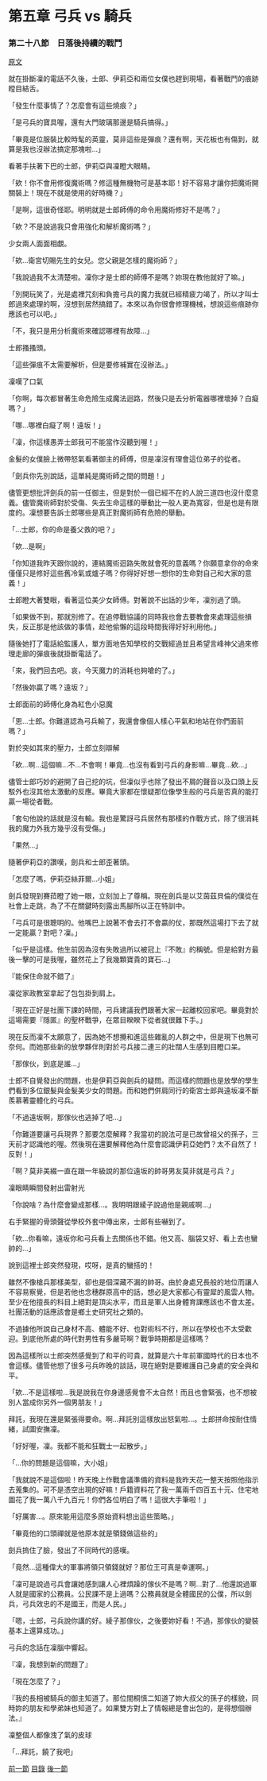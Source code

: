 第五章 弓兵 vs 騎兵
====

### 第二十八節　日落後持續的戰鬥

[原文](https://syosetu.org/novel/42788/34.html)

就在掛斷凜的電話不久後，士郎、伊莉亞和兩位女僕也趕到現場，看著戰鬥的痕跡瞠目結舌。

「發生什麼事情了？怎麼會有這些燒痕？」

「是弓兵的寶具喔，還有大門玻璃那邊是騎兵搞得。」

「畢竟是位服裝比較時髦的英靈，莫非這些是彈痕？還有啊，天花板也有傷到，就算是我也沒辦法搞定那塊啦...」

看著手扶著下巴的士郎，伊莉亞與凜瞪大眼睛。

「欸！你不會用修復魔術嗎？修這種無機物可是基本耶！好不容易才讓你把魔術開關裝上！現在不就是使用的好時機？」

「是啊，這很奇怪耶。明明就是士郎師傅的命令用魔術修好不是嗎？」

「欸？不是說過我只會用強化和解析魔術嗎？」

少女兩人面面相覷。

「欸...衛宮切賜先生的女兒。您父親是怎樣的魔術師？」

「我說過我不太清楚啦。凜你才是士郎的師傅不是嗎？妳現在教他就好了嘛。」

「別開玩笑了，光是處裡咒刻和負擔弓兵的魔力我就已經精疲力竭了，所以才叫士郎過來處理的啊，沒想到居然搞錯了。本來以為你很會修理機械，想說這些痕跡你應該也可以吧。」

「不，我只是用分析魔術來確認哪裡有故障...」

士郎搔搔頭。

「這些彈痕不太需要解析，但是要修補實在沒辦法。」

凜嘆了口氣

「你啊，每次都冒著生命危險生成魔法迴路，然後只是去分析電器哪裡壞掉？白癡嗎？」

「哪...哪裡白癡了啊！遠坂！」

「凜，你這樣愚弄士郎我可不能當作沒聽到喔！」

金髮的女僕臉上微帶怒氣看著御主的師傅，但是凜沒有理會這位弟子的從者。

「劍兵你先別說話，這單純是魔術師之間的問題！」

儘管更想批評劍兵的前一任御主，但是對於一個已經不在的人說三道四也沒什麼意義。儘管魔術師對於受傷、失去生命這樣的舉動比一般人更為寬容，但是也是有限度的。凜想要告訴士郎哪些是真正對魔術師有危險的舉動。

「...士郎，你的命是養父救的吧？」

「欸...是啊」

「你知道我昨天跟你說的，連結魔術迴路失敗就會死的意義嗎？你願意拿你的命來僅僅只是修好這些舊冷氣或爐子嗎？你得好好想一想你的生命對自己和大家的意義！」

士郎瞪大著雙眼，看著這位美少女師傅。對著說不出話的少年，凜別過了頭。

「如果做不到，那就別修了。在追停戰協議的同時我也會去要教會來處理這些損失，反正那是他該做的事情，趁他偷懶的這段時間我得好好利用他。」

隨後她打了電話給監護人，單方面地告知學校的交戰經過並且希望言峰神父過來修理走廊的彈痕後就掛斷電話了。

「來，我們回去吧。哀，今天魔力的消耗也夠嗆的了。」

「然後妳贏了嗎？遠坂？」

士郎面前的師傅化身為紅色小惡魔

「恩...士郎。你難道認為弓兵輸了，我還會像個人樣心平氣和地站在你們面前嗎？」

對於突如其來的壓力，士郎立刻辯解

「欸...啊...這個嘛...不...不會啊！畢竟...也沒有看到弓兵的身影嘛...畢竟...欸...」

儘管士郎巧妙的避開了自己挖的坑，但凜似乎也除了發出不屑的聲音以及口頭上反駁外也沒其他太激動的反應。畢竟大家都在懷疑那位像學生般的弓兵是否真的能打贏一場從者戰。

「套句他說的話就是沒有輸。我也是驚訝弓兵居然有那樣的作戰方式，除了很消耗我的魔力外我方幾乎沒有受傷。」

「果然...」

隨著伊莉亞的讚嘆，劍兵和士郎歪著頭。

「怎麼了嗎，伊莉亞絲菲爾...小姐」

劍兵發現到賽菈瞪了她一眼，立刻加上了尊稱。現在劍兵是以艾茵茲貝倫的僕從在社會上走跳，為了不在關鍵時刻露出馬腳所以正在特訓中。

「弓兵可是很聰明的。他嘴巴上說著不會去打不會贏的仗，那既然這場打下去了就一定能贏？對吧？凜。」

「似乎是這樣。他生前因為沒有失敗過所以被冠上『不敗』的稱號。但是給對方最後一擊的可是我喔，雖然花上了我幾顆寶貴的寶石...」

『能保住命就不錯了』

凜從家政教室拿起了包包掛到肩上。

「現在正好是社團下課的時間，弓兵建議我們跟著大家一起離校回家吧。畢竟對於這場需要『隱匿』的聖杯戰爭，在眾目睽睽下從者就很難下手。」

現在反而凜不太願意了，因為她不想攪和進這些雜亂的人群之中，但是現下也無可奈何。而她那些新的放學夥伴則對於弓兵接二連三的壯闊人生感到目瞪口呆。

「那傢伙，到底是誰...」

士郎不自覺發出的問題，也是伊莉亞與劍兵的疑問。而這樣的問題也是放學的學生們看到多位銀髮與金髮美少女的問題。而和她們併肩同行的衛宮士郎與遠坂凜不斷羨慕著靈體化的弓兵。

「不過遠坂啊，那傢伙也逃掉了吧...」

「你難道要讓弓兵現界？那要怎麼解釋？我當初的說法可是已故曾祖父的孫子，三天前才認識他的喔。然後現在還要解釋他為什麼會認識伊莉亞她們？太不自然了！反對！」

「啊？莫非美綴一直在跟一年級說的那位遠坂的帥哥男友莫非就是弓兵？」

凜眼睛瞬間發射出雷射光

「你說啥？為什麼會變成那樣...。我明明跟綾子說過他是親戚啊...」

右手緊握的骨頭聲從學校外套中傳出來，士郎有些嚇到了。

「欸...你看嘛，遠坂你和弓兵看上去關係也不錯。他又高、腦袋又好、看上去也蠻帥的...」

說到這裡士郎突然發現，哎呀，是真的蠻搭的！

雖然不像槍兵那樣美型，卻也是個深藏不漏的帥哥。由於身處兄長般的地位而讓人不容易察覺，但是若他也念穗群原高中的話，想必是大家都心有靈犀的風雲人物。至少在他擅長的科目上絕對是頂尖水平，而且是軍人出身體育課應該也不會太差。社團活動的話應該會是鄉土史研究社之類的。

不過據他所說自己身材不高、體能不好、也對術科不行，所以在學校也不太受歡迎。到底他所處的時代對男性有多嚴苛啊？戰爭時期都是這樣嗎？

因為這樣所以士郎突然感覺到了和平的可貴，就算是六十年前軍國時代的日本也不會這樣。儘管他想了很多弓兵昨晚的談話，現在絕對是要維護自己身處的安全與和平。

「欸...不是這樣啦...我是說我在你身邊感覺會不太自然！而且也會緊張，也不想被別人當成你另外一個男朋友！」

拜託，我現在還是緊張得要命。啊...拜託別這樣放出怒氣啦...。士郎拼命按耐住情緒，試圖安撫凜。

「好好喔，凜。我都不能和狂戰士一起散步。」

「...你的問題是這個嘛，大小姐」

「我就說不是這個啦！昨天晚上作戰會議準備的資料是我昨天花一整天按照他指示去蒐集的。可不是憑空出現的好嘛！戶籍資料花了我一萬兩千四百五十元、住宅地圖花了我一萬八千九百元！你們各位明白了嗎！這很大手筆啦！」

「好厲害...。原來能用這麼多原始資料想出這些策略。」

「畢竟他的口頭禪就是他原本就是領錢做這些的」

劍兵摀住了臉，發出了不同時代的感嘆。

「竟然...這種偉大的軍事將領只領錢就好？那位王可真是幸運啊。」

「凜可是說過弓兵會讓她感到讓人心裡煩躁的傢伙不是嗎？啊...對了...他還說過軍人就是國家的公務員。公民課不是上過嗎？公務員就是全體國民的公僕，所以劍兵，弓兵效忠的不是國王，而是人民。」

「嗯，士郎，弓兵說你講的好。綾子那傢伙，之後要妳好看！不過，那傢伙的變裝基本上還算成功。」

弓兵的念話在凜腦中響起。

『凜，我想到新的問題了』

「現在怎麼了？」

『我的長相被騎兵的御主知道了。那位間桐慎二知道了妳大叔父的孫子的樣貌，同時妳的朋友和學弟妹也知道了。如果雙方對上了情報總是會出包的，是得想個辦法。』

凜整個人都像洩了氣的皮球

「...拜託，饒了我吧」

































[前一節](./052701.md)
[目錄](../README.md)
[後一節](./0529.md)
